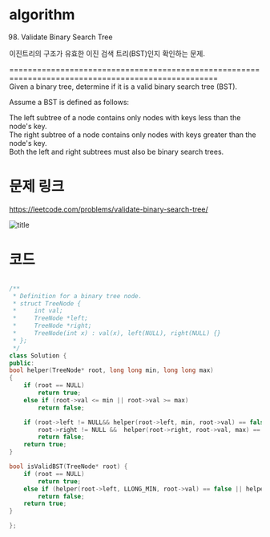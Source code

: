 ﻿# algorithm 
98. Validate Binary Search Tree
  
이진트리의 구조가 유효한 이진 검색 트리(BST)인지 확인하는 문제.

===================================================================================================  
Given a binary tree, determine if it is a valid binary search tree (BST).  

Assume a BST is defined as follows:  

The left subtree of a node contains only nodes with keys less than the node's key.  
The right subtree of a node contains only nodes with keys greater than the node's key.  
Both the left and right subtrees must also be binary search trees.  

  
# 문제 링크    
https://leetcode.com/problems/validate-binary-search-tree/


![title](https://github.com/jungmin3834/algorithm/blob/master/image/validate-binary-search-tree.png)

# 코드

```cpp

/**
 * Definition for a binary tree node.
 * struct TreeNode {
 *     int val;
 *     TreeNode *left;
 *     TreeNode *right;
 *     TreeNode(int x) : val(x), left(NULL), right(NULL) {}
 * };
 */
class Solution {
public:
bool helper(TreeNode* root, long long min, long long max)
{
	if (root == NULL)
		return true;
	else if (root->val <= min || root->val >= max)
		return false;

	if (root->left != NULL&& helper(root->left, min, root->val) == false ||
        root->right != NULL && 	helper(root->right, root->val, max) == false)
		return false;
	return true;
}

bool isValidBST(TreeNode* root) {
	if (root == NULL)
		return true;
	else if (helper(root->left, LLONG_MIN, root->val) == false || helper(root->right, root->val, LLONG_MAX) == false)
		return false;
	return true;
}

};

```
